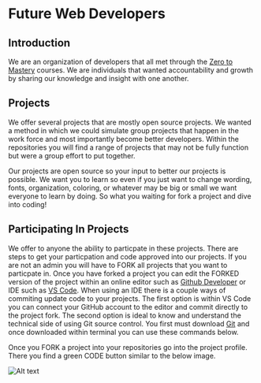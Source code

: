# Future Web Developers

## Introduction
We are an organization of developers that all met through the [Zero to Mastery](https://zerotomastery.io/) courses. We are individuals that wanted accountability and growth by sharing our knowledge and insight with one another. 

## Projects
We offer several projects that are mostly open source projects. We wanted a method in which we could simulate group projects that happen in the work force and most importantly become better developers. Within the repositories you will find a range of projects that may not be fully function but were a group effort to put together. 

Our projects are open source so your input to better our projects is possible. We want you to learn so even if you just want to change wording, fonts, organization, coloring, or whatever may be big or small we want everyone to learn by doing. So what you waiting for fork a project and dive into coding!

## Participating In Projects
We offer to anyone the ability to particpate in these projects. There are 
steps to get your particpation and code approved into our projects. If you are not an admin you will have to FORK all projects that you want to particpate in. Once you have forked a project you can edit the FORKED version of the project within an online editor such as [Github Developer](https://github.dev/github/dev) or IDE such as [VS Code](https://code.visualstudio.com/). When using an IDE there is a couple ways of commiting update code to your projects. The first option is within VS Code you can connect your GitHub account to the editor and commit directly to the project fork. The second option is ideal to know and understand the technical side of using Git source control. You first must download [Git](https://git-scm.com/downloads) and once downloaded within terminal you can use these commands below. 

Once you FORK a project into your repositories go into the project profile. There you find a green CODE button similar to the below image.

![Alt text](https://junkjackzack.github.io/resource-photos/codegithub.png)